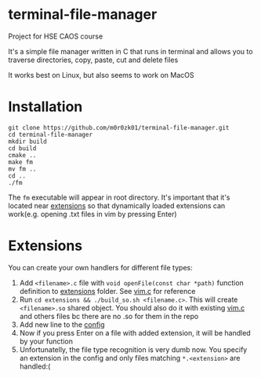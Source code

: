 # terminal-file-manager

Project for HSE CAOS course

It's a simple file manager written in C that runs in terminal and allows you to traverse directories, copy, paste, cut and delete files

It works best on Linux, but also seems to work on MacOS

# Installation

```
git clone https://github.com/m0r0zk01/terminal-file-manager.git
cd terminal-file-manager
mkdir build
cd build
cmake ..
make fm
mv fm ..
cd ..
./fm
```

The `fm` executable will appear in root directory. It's important that it's located near [extensions](./extensions) so that dynamically loaded extensions can work(e.g. opening .txt files in vim by pressing Enter)

# Extensions

You can create your own handlers for different file types:
1. Add `<filename>.c` file with `void openFile(const char *path)` function definition to [extensions](./extensions) folder. See [vim.c](./extensions/vim.c) for reference
2. Run `cd extensions && ./build_so.sh <filename.c>`. This will create `<filename>.so` shared object. You should also do it with existing [vim.c](./extensions/vim.c) and others files bc there are no .so for them in the repo
3. Add new line to the [config](./extensions/config.txt)
4. Now if you press Enter on a file with added extension, it will be handled by your function
5. Unfortunatelly, the file type recognition is very dumb now. You specify an extension in the config and only files matching `*.<extension>` are handled:(
